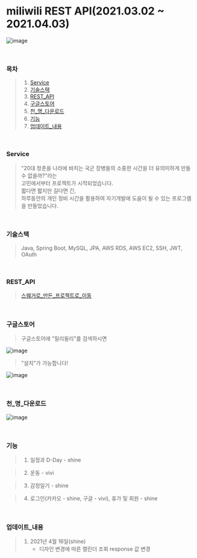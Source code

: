 # miliwili REST API(2021.03.02 ~ 2021.04.03)

![image](https://user-images.githubusercontent.com/7114874/119609679-f439c100-be32-11eb-93f3-42bb12bbf8bf.png)

<br>

### 목차
> 1. [Service](#Service)
> 2. [기술스택](#기술스택)
> 3. [REST_API](#REST_API)
> 4. [구글스토어](#구글스토어)
> 5. [천_명_다운로드](#천_명_다운로드)
> 6. [기능](#기능)
> 7. [업데이트_내용](#업데이트_내용)

<br>

### Service
> "20대 청춘을 나라에 바치는 국군 장병들의 소중한 시간을 더 유의미하게 만들 수 없을까?"라는<br>
> 고민에서부터 프로젝트가 시작되었습니다.<br>
> 짧다면 짧지만 길다면 긴, <br>
> 하루동안의 개인 정비 시간을 활용하여 자기개발에 도움이 될 수 있는 프로그램을 만들었습니다.

<br>

### 기술스택
> Java, Spring Boot, MySQL, JPA, AWS RDS, AWS EC2, SSH, JWT, OAuth

<br>

### REST_API
> [스웨거로_만든_프로젝트로_이동](https://shine94.kr/swagger-ui.html)

<br>

### 구글스토어 
> 구글스토어에 "밀리윌리"를 검색하시면

![image](https://user-images.githubusercontent.com/7114874/119633221-7aaecc80-be4c-11eb-8475-d2529e26692c.png)


> "설치"가 가능합니다!

![image](https://user-images.githubusercontent.com/7114874/119633318-95814100-be4c-11eb-8ccb-82df768c098c.png)


<br>

### 천_명_다운로드
![image](https://user-images.githubusercontent.com/7114874/119636860-06762800-be50-11eb-9b70-6da73da6a8da.png)

<br>

### 기능
> 1. 일정과 D-Day - shine

> 2. 운동 - vivi

> 3. 감정일기 - shine

> 4. 로그인(카카오 - shine, 구글 - vivi), 휴가 및 회원 - shine

<br>

### 업데이트_내용
> 1. 2021년 4월 16일(shine)
>    * 디자인 변경에 따른 캘린더 조회 response 값 변경
